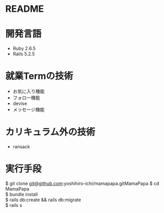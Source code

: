 # README
# 開発言語
- Ruby 2.6.5
- Rails 5.2.5
# 就業Termの技術
- お気に入り機能
- フォロー機能
- devise
- メッセージ機能
# カリキュラム外の技術
- ransack
# 実行手段
$ git clone git@github.com:yoshihiro-ichi/mamapapa.gitMamaPapa
$ cd MamaPapa  
$ bundle install  
$ rails db:create && rails db:migrate  
$ rails s  
